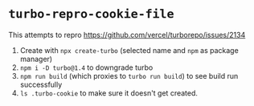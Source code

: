 # `turbo-repro-cookie-file`

This attempts to repro https://github.com/vercel/turborepo/issues/2134

1. Create with `npx create-turbo` (selected name and `npm` as package manager)
2. `npm i -D turbo@1.4` to downgrade turbo
3. `npm run build` (which proxies to `turbo run build`) to see build run successfully
4. `ls .turbo-cookie` to make sure it doesn't get created.
